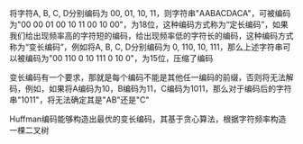将字符A, B, C, D分别编码为 00, 01, 10, 11，则字符串"AABACDACA"，可被编码为"00 00 01 00 10 11 00 10 00"，为18位，这种编码方式称为“定长编码”，如果我们给出现频率高的字符短的编码，给出现频率低的字符长的编码，这种编码方式称为“变长编码”，例如将A, B, C, D分别编码为 0, 110, 10, 111，那么上述字符串可以被编码为"00 110 0 10 111 0 10 0"，为15位，压缩了编码

变长编码有一个要求，那就是每个编码不能是其他任一编码的前缀，否则将无法解码，例如，如果将A编码为10，B编码为11，C编码为1011，那么对于编码后的字符串"1011"，将无法确定其是"AB"还是"C"

Huffman编码能够构造出最优的变长编码，其基于贪心算法，根据字符频率构造一棵二叉树
